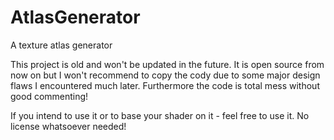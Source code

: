 # AtlasGenerator
A texture atlas generator

This project is old and won't be updated in the future. It is open source from now on but I won't recommend to copy the cody due to some major design flaws I encountered much later.
Furthermore the code is total mess without good commenting!

If you intend to use it or to base your shader on it - feel free to use it. No license whatsoever needed!
